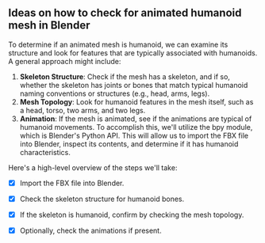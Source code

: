 ## Ideas on how to check for animated humanoid mesh in Blender

To determine if an animated mesh is humanoid, we can examine its structure and look for features that are typically associated with humanoids. A general approach might include:

1. **Skeleton Structure**: Check if the mesh has a skeleton, and if so, whether the skeleton has joints or bones that match typical humanoid naming conventions or structures (e.g., head, arms, legs).
1. **Mesh Topology**: Look for humanoid features in the mesh itself, such as a head, torso, two arms, and two legs.
1. **Animation**: If the mesh is animated, see if the animations are typical of humanoid movements.
To accomplish this, we'll utilize the bpy module, which is Blender's Python API. This will allow us to import the FBX file into Blender, inspect its contents, and determine if it has humanoid characteristics.

Here's a high-level overview of the steps we'll take:

- [x] Import the FBX file into Blender.
- [x] Check the skeleton structure for humanoid bones.
- [x] If the skeleton is humanoid, confirm by checking the mesh topology.
- [x] Optionally, check the animations if present.


